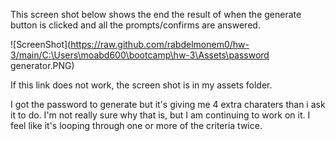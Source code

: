 This screen shot below shows  the end the result of when the generate button is clicked and all the prompts/confirms are answered.

![ScreenShot](https://raw.github.com/rabdelmonem0/hw-3/main/C:\Users\moabd600\bootcamp\hw-3\Assets\password generator.PNG)

If this link does not work, the screen shot is in my assets folder.

I got the password to generate but it's giving me 4 extra charaters than i ask it to do. I'm not really sure why that is, but I am continuing to work on it. I feel like it's looping through one or more of the criteria twice.